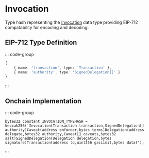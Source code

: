 # Invocation
        
Type hash representing the [Invocation](/base-types/Invocation) data type providing EIP-712 compatability for encoding and decoding.

## EIP-712 Type Definition

::: code-group

```typescript [Invocation]
{
    { name: 'transaction', type: 'Transaction' },
	{ name: 'authority', type: 'SignedDelegation[]' } 
}
```

:::

## Onchain Implementation

::: code-group

```solidity [Types.sol:INVOCATION_TYPEHASH]
bytes32 constant INVOCATION_TYPEHASH = keccak256('Invocation(Transaction transaction,SignedDelegation[] authority)Caveat(address enforcer,bytes terms)Delegation(address delegate,bytes32 authority,Caveat[] caveats,bytes32 salt)SignedDelegation(Delegation delegation,bytes signature)Transaction(address to,uint256 gasLimit,bytes data)');
```

:::